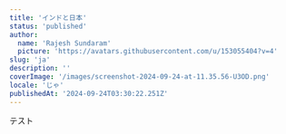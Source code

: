 ```yaml
---
title: 'インドと日本'
status: 'published'
author:
  name: 'Rajesh Sundaram'
  picture: 'https://avatars.githubusercontent.com/u/153055404?v=4'
slug: 'ja'
description: ''
coverImage: '/images/screenshot-2024-09-24-at-11.35.56-U3OD.png'
locale: 'じゃ'
publishedAt: '2024-09-24T03:30:22.251Z'
---
```


テスト